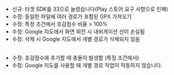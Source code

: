 ##
- 신규: 타겟 SDK를 33으로 늘렸습니다(Play 스토어 요구 사항으로 인해)
- 수정: 동일한 파일에 여러 경로가 포함된 GPX 가져오기
- 수정: 특정 조건에서 호감점수 비율 > 100%
- 수정: Google 지도에서 화면 회전 시 내비게이션 선이 손실됨
- 수정: 삭제 시 Google 지도에서 개별 경로가 삭제되지 않음

##
- 수정: 호감점수에 추가할 때 충돌이 발생함 (특정 조건에서)
- 수정: Google 지도를 사용할 때 개별 경로 작업이 작동하지 않습니다.
